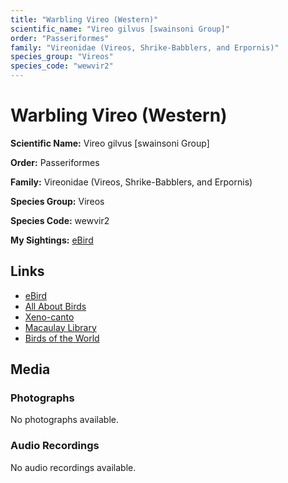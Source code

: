 ```yaml
---
title: "Warbling Vireo (Western)"
scientific_name: "Vireo gilvus [swainsoni Group]"
order: "Passeriformes"
family: "Vireonidae (Vireos, Shrike-Babblers, and Erpornis)"
species_group: "Vireos"
species_code: "wewvir2"
---
```


# Warbling Vireo (Western)

**Scientific Name:** Vireo gilvus [swainsoni Group]

**Order:** Passeriformes

**Family:** Vireonidae (Vireos, Shrike-Babblers, and Erpornis)

**Species Group:** Vireos

**Species Code:** wewvir2

**My Sightings:** [eBird](https://ebird.org/lifelist?r=world&time=life&spp=wewvir2)

## Links
* [eBird](https://ebird.org/species/wewvir2) 
* [All About Birds](https://www.allaboutbirds.org/guide/wewvir2) 
* [Xeno-canto](https://www.xeno-canto.org/species/wewvir2) 
* [Macaulay Library](https://search.macaulaylibrary.org/catalog?taxonCode=wewvir2&sort=rating_rank_desc)
* [Birds of the World](https://birdsoftheworld.org/bow/species/wewvir2)

## Media
### Photographs
No photographs available.

### Audio Recordings
No audio recordings available.
